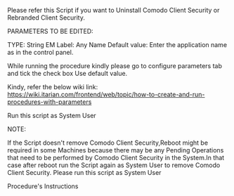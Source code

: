 Please refer this Script if you want to Uninstall Comodo Client Security or Rebranded Client Security.

PARAMETERS TO BE EDITED:

TYPE: String
EM Label: Any Name
Default value: Enter the application name as in the control panel.

While running the procedure kindly please go to configure parameters tab and tick the check box Use default value.

Kindy, refer the below wiki link:
https://wiki.itarian.com/frontend/web/topic/how-to-create-and-run-procedures-with-parameters

Run this script as System User

NOTE:

If the Script doesn't remove Comodo Client Security,Reboot might be required in some Machines because there may be any Pending Operations that need to be performed by Comodo Client Security in the System.In that case after reboot run the Script again as System User to remove Comodo Client Security.
Please run this script as System User

Procedure's Instructions